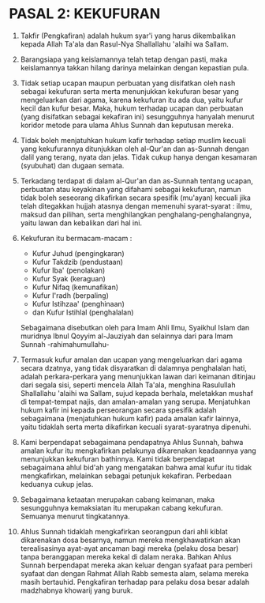 # PASAL 2: KEKUFURAN

1. Takfir (Pengkafiran) adalah hukum syar'i yang harus dikembalikan kepada Allah Ta'ala dan Rasul-Nya Shallallahu 'alaihi wa Sallam.

2. Barangsiapa yang keislamannya telah tetap dengan pasti, maka keislamannya takkan hilang darinya melainkan dengan kepastian pula.

3. Tidak setiap ucapan maupun perbuatan yang disifatkan oleh nash sebagai kekufuran serta merta menunjukkan kekufuran besar yang mengeluarkan dari agama, karena kekufuran itu ada dua, yaitu kufur kecil dan kufur besar. Maka, hukum terhadap ucapan dan perbuatan (yang disifatkan sebagai kekafiran ini) sesungguhnya hanyalah menurut koridor metode para ulama Ahlus Sunnah dan keputusan mereka.

4. Tidak boleh menjatuhkan hukum kafir terhadap setiap muslim kecuali yang kekufurannya ditunjukkan oleh al-Qur'an dan as-Sunnah dengan dalil yang terang, nyata dan jelas. Tidak cukup hanya dengan kesamaran (syubuhat) dan dugaan semata.

5. Terkadang terdapat di dalam al-Qur'an dan as-Sunnah tentang ucapan, perbuatan atau keyakinan yang difahami sebagai kekufuran, namun tidak boleh seseorang dikafirkan secara spesifik (mu'ayan) kecuali jika telah ditegakkan hujjah atasnya dengan memenuhi syarat-syarat : ilmu, maksud dan pilihan, serta menghilangkan penghalang-penghalangnya, yaitu lawan dan kebalikan dari hal ini.

6. Kekufuran itu bermacam-macam :
   - Kufur Juhud (pengingkaran)
   - Kufur Takdzib (pendustaan)
   - Kufur Iba' (penolakan)
   - Kufur Syak (keraguan)
   - Kufur Nifaq (kemunafikan)
   - Kufur I'radh (berpaling)
   - Kufur Istihzaa' (penghinaan)
   - dan Kufur Istihlal (penghalalan)
   
   Sebagaimana disebutkan oleh para Imam Ahli Ilmu, Syaikhul Islam dan muridnya Ibnul Qoyyim al-Jauziyah dan selainnya dari para Imam Sunnah -rahimahumullahu-

7. Termasuk kufur amalan dan ucapan yang mengeluarkan dari agama secara dzatnya, yang tidak disyaratkan di dalamnya penghalalan hati, adalah perkara-perkara yang menunjukkan lawan dari keimanan ditinjau dari segala sisi, seperti mencela Allah Ta'ala, menghina Rasulullah Shallallahu 'alaihi wa Sallam, sujud kepada berhala, meletakkan mushaf di tempat-tempat najis, dan amalan-amalan yang serupa.
   Menjatuhkan hukum kafir ini kepada perseorangan secara spesifik adalah sebagaimana (menjatuhkan hukum kafir) pada amalan kafir lainnya, yaitu tidaklah serta merta dikafirkan kecuali syarat-syaratnya dipenuhi.

8. Kami berpendapat sebagaimana pendapatnya Ahlus Sunnah, bahwa amalan kufur itu mengkafirkan pelakunya dikarenakan keadaannya yang menunjukkan kekufuran bathinnya.
   Kami tidak berpendapat sebagaimana ahlul bid'ah yang mengatakan bahwa amal kufur itu tidak mengkafirkan, melainkan sebagai petunjuk kekafiran. Perbedaan keduanya cukup jelas.

9. Sebagaimana ketaatan merupakan cabang keimanan, maka sesungguhnya kemaksiatan itu merupakan cabang kekufuran. Semuanya menurut tingkatannya.

10. Ahlus Sunnah tidaklah mengkafirkan seorangpun dari ahli kiblat dikarenakan dosa besarnya, namun mereka mengkhawatirkan akan terealisasinya ayat-ayat ancaman bagi mereka (pelaku dosa besar) tanpa beranggapan mereka kekal di dalam neraka.
    Bahkan Ahlus Sunnah berpendapat mereka akan keluar dengan syafaat para pemberi syafaat dan dengan Rahmat Allah Rabb semesta alam, selama mereka masih bertauhid. Pengkafiran terhadap para pelaku dosa besar adalah madzhabnya khowarij yang buruk.
